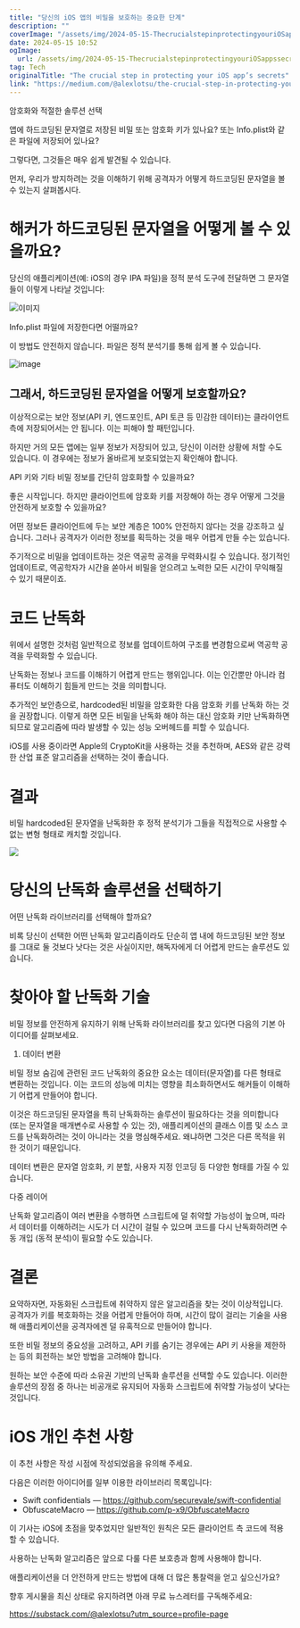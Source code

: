 ```yaml
---
title: "당신의 iOS 앱의 비밀을 보호하는 중요한 단계"
description: ""
coverImage: "/assets/img/2024-05-15-ThecrucialstepinprotectingyouriOSappssecrets_0.png"
date: 2024-05-15 10:52
ogImage: 
  url: /assets/img/2024-05-15-ThecrucialstepinprotectingyouriOSappssecrets_0.png
tag: Tech
originalTitle: "The crucial step in protecting your iOS app’s secrets"
link: "https://medium.com/@alexlotsu/the-crucial-step-in-protecting-your-ios-apps-secrets-4bb5ce151fbe"
---
```



암호화와 적절한 솔루션 선택

앱에 하드코딩된 문자열로 저장된 비밀 또는 암호화 키가 있나요? 또는 Info.plist와 같은 파일에 저장되어 있나요?

그렇다면, 그것들은 매우 쉽게 발견될 수 있습니다.

먼저, 우리가 방지하려는 것을 이해하기 위해 공격자가 어떻게 하드코딩된 문자열을 볼 수 있는지 살펴봅시다.



# 해커가 하드코딩된 문자열을 어떻게 볼 수 있을까요?

당신의 애플리케이션(예: iOS의 경우 IPA 파일)을 정적 분석 도구에 전달하면 그 문자열들이 이렇게 나타날 것입니다:

![이미지](/assets/img/2024-05-15-ThecrucialstepinprotectingyouriOSappssecrets_0.png)

Info.plist 파일에 저장한다면 어떨까요?



이 방법도 안전하지 않습니다. 파일은 정적 분석기를 통해 쉽게 볼 수 있습니다.

![image](/assets/img/2024-05-15-ThecrucialstepinprotectingyouriOSappssecrets_1.png)

## 그래서, 하드코딩된 문자열을 어떻게 보호할까요?

이상적으로는 보안 정보(API 키, 엔드포인트, API 토큰 등 민감한 데이터)는 클라이언트 측에 저장되어서는 안 됩니다. 이는 피해야 할 패턴입니다.



하지만 거의 모든 앱에는 일부 정보가 저장되어 있고, 당신이 이러한 상황에 처할 수도 있습니다. 이 경우에는 정보가 올바르게 보호되었는지 확인해야 합니다.

API 키와 기타 비밀 정보를 간단히 암호화할 수 있을까요?

좋은 시작입니다. 하지만 클라이언트에 암호화 키를 저장해야 하는 경우 어떻게 그것을 안전하게 보호할 수 있을까요?

어떤 정보든 클라이언트에 두는 보안 계층은 100% 안전하지 않다는 것을 강조하고 싶습니다. 그러나 공격자가 이러한 정보를 획득하는 것을 매우 어렵게 만들 수는 있습니다.



주기적으로 비밀을 업데이트하는 것은 역공학 공격을 무력화시킬 수 있습니다. 정기적인 업데이트로, 역공학자가 시간을 쏟아서 비밀을 얻으려고 노력한 모든 시간이 무익해질 수 있기 때문이죠.

# 코드 난독화

위에서 설명한 것처럼 일반적으로 정보를 업데이트하여 구조를 변경함으로써 역공학 공격을 무력화할 수 있습니다.

난독화는 정보나 코드를 이해하기 어렵게 만드는 행위입니다. 이는 인간뿐만 아니라 컴퓨터도 이해하기 힘들게 만드는 것을 의미합니다.



추가적인 보안층으로, hardcoded된 비밀을 암호화한 다음 암호화 키를 난독화 하는 것을 권장합니다. 이렇게 하면 모든 비밀을 난독화 해야 하는 대신 암호화 키만 난독화하면 되므로 알고리즘에 따라 발생할 수 있는 성능 오버헤드를 피할 수 있습니다.

iOS를 사용 중이라면 Apple의 CryptoKit을 사용하는 것을 추천하며, AES와 같은 강력한 산업 표준 알고리즘을 선택하는 것이 좋습니다.

# 결과

비밀 hardcoded된 문자열을 난독화한 후 정적 분석기가 그들을 직접적으로 사용할 수 없는 변형 형태로 캐치할 것입니다.



<img src="/assets/img/2024-05-15-ThecrucialstepinprotectingyouriOSappssecrets_2.png" />

# 당신의 난독화 솔루션을 선택하기

어떤 난독화 라이브러리를 선택해야 할까요?

비록 당신이 선택한 어떤 난독화 알고리즘이라도 단순히 앱 내에 하드코딩된 보안 정보를 그대로 둘 것보다 낫다는 것은 사실이지만, 해독자에게 더 어렵게 만드는 솔루션도 있습니다.



# 찾아야 할 난독화 기술

비밀 정보를 안전하게 유지하기 위해 난독화 라이브러리를 찾고 있다면 다음의 기본 아이디어를 살펴보세요.

1. 데이터 변환

비밀 정보 숨김에 관련된 코드 난독화의 중요한 요소는 데이터(문자열)를 다른 형태로 변환하는 것입니다. 이는 코드의 성능에 미치는 영향을 최소화하면서도 해커들이 이해하기 어렵게 만들어야 합니다.



이것은 하드코딩된 문자열을 특히 난독화하는 솔루션이 필요하다는 것을 의미합니다 (또는 문자열을 매개변수로 사용할 수 있는 것), 애플리케이션의 클래스 이름 및 소스 코드를 난독화하려는 것이 아니라는 것을 명심해주세요. 왜냐하면 그것은 다른 목적을 위한 것이기 때문입니다.

데이터 변환은 문자열 암호화, 키 분할, 사용자 지정 인코딩 등 다양한 형태를 가질 수 있습니다.

다중 레이어

난독화 알고리즘이 여러 변환을 수행하면 스크립트에 덜 취약할 가능성이 높으며, 따라서 데이터를 이해하려는 시도가 더 시간이 걸릴 수 있으며 코드를 다시 난독화하려면 수동 개입 (동적 분석)이 필요할 수도 있습니다.



# 결론

요약하자면, 자동화된 스크립트에 취약하지 않은 알고리즘을 찾는 것이 이상적입니다. 공격자가 키를 복호화하는 것을 어렵게 만들어야 하며, 시간이 많이 걸리는 기술을 사용해 애플리케이션을 공격자에겐 덜 유혹적으로 만들어야 합니다.

또한 비밀 정보의 중요성을 고려하고, API 키를 숨기는 경우에는 API 키 사용을 제한하는 등의 회전하는 보안 방법을 고려해야 합니다.

원하는 보안 수준에 따라 소유권 기반의 난독화 솔루션을 선택할 수도 있습니다. 이러한 솔루션의 장점 중 하나는 비공개로 유지되어 자동화 스크립트에 취약할 가능성이 낮다는 것입니다.



# iOS 개인 추천 사항

이 추천 사항은 작성 시점에 작성되었음을 유의해 주세요.

다음은 이러한 아이디어를 일부 이용한 라이브러리 목록입니다:

- Swift confidentials — https://github.com/securevale/swift-confidential
- ObfuscateMacro — https://github.com/p-x9/ObfuscateMacro



이 기사는 iOS에 초점을 맞추었지만 일반적인 원칙은 모든 클라이언트 측 코드에 적용할 수 있습니다.

사용하는 난독화 알고리즘은 앞으로 다룰 다른 보호층과 함께 사용해야 합니다.

애플리케이션을 더 안전하게 만드는 방법에 대해 더 많은 통찰력을 얻고 싶으신가요?

향후 게시물을 최신 상태로 유지하려면 아래 무료 뉴스레터를 구독해주세요:



https://substack.com/@alexlotsu?utm_source=profile-page